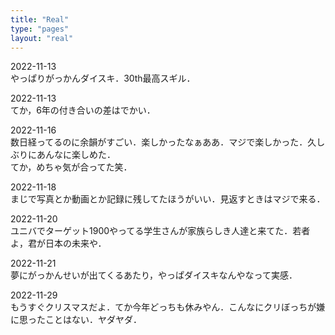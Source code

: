 ```yaml
---
title: "Real"
type: "pages"
layout: "real"
---
```


2022-11-13  
やっぱりがっかんダイスキ．30th最高スギル．

2022-11-13  
てか，6年の付き合いの差はでかい．

2022-11-16  
数日経ってるのに余韻がすごい．楽しかったなぁああ．マジで楽しかった．久しぶりにあんなに楽しめた．  
てか，めちゃ気が合ってた笑．

2022-11-18  
まじで写真とか動画とか記録に残してたほうがいい．見返すときはマジで来る．

2022-11-20  
ユニバでターゲット1900やってる学生さんが家族らしき人達と来てた．若者よ，君が日本の未来や．

2022-11-21  
夢にがっかんせいが出てくるあたり，やっぱダイスキなんやなって実感．

2022-11-29  
もうすぐクリスマスだよ．てか今年どっちも休みやん．こんなにクリぼっちが嫌に思ったことはない．ヤダヤダ．